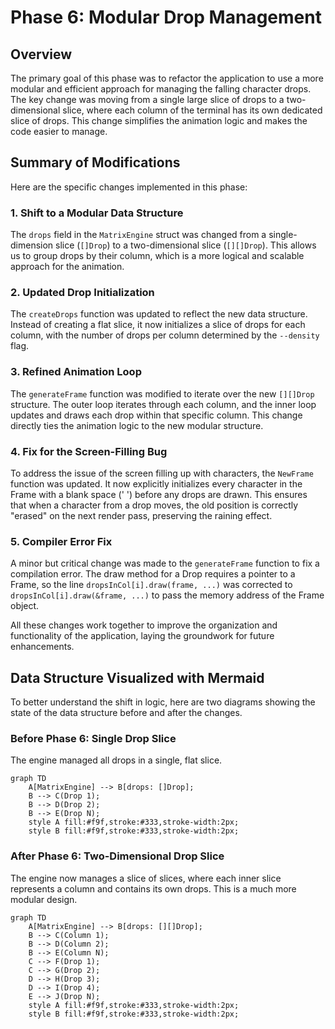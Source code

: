 # Phase 6: Modular Drop Management

## Overview
The primary goal of this phase was to refactor the application to use a more modular and efficient approach for managing the falling character drops. The key change was moving from a single large slice of drops to a two-dimensional slice, where each column of the terminal has its own dedicated slice of drops. This change simplifies the animation logic and makes the code easier to manage.

## Summary of Modifications
Here are the specific changes implemented in this phase:

### 1. Shift to a Modular Data Structure
The `drops` field in the `MatrixEngine` struct was changed from a single-dimension slice (`[]Drop`) to a two-dimensional slice (`[][]Drop`). This allows us to group drops by their column, which is a more logical and scalable approach for the animation.

### 2. Updated Drop Initialization
The `createDrops` function was updated to reflect the new data structure. Instead of creating a flat slice, it now initializes a slice of drops for each column, with the number of drops per column determined by the `--density` flag.

### 3. Refined Animation Loop
The `generateFrame` function was modified to iterate over the new `[][]Drop` structure. The outer loop iterates through each column, and the inner loop updates and draws each drop within that specific column. This change directly ties the animation logic to the new modular structure.

### 4. Fix for the Screen-Filling Bug
To address the issue of the screen filling up with characters, the `NewFrame` function was updated. It now explicitly initializes every character in the Frame with a blank space (' ') before any drops are drawn. This ensures that when a character from a drop moves, the old position is correctly "erased" on the next render pass, preserving the raining effect.

### 5. Compiler Error Fix
A minor but critical change was made to the `generateFrame` function to fix a compilation error. The draw method for a Drop requires a pointer to a Frame, so the line `dropsInCol[i].draw(frame, ...)` was corrected to `dropsInCol[i].draw(&frame, ...)` to pass the memory address of the Frame object.

All these changes work together to improve the organization and functionality of the application, laying the groundwork for future enhancements.

## Data Structure Visualized with Mermaid
To better understand the shift in logic, here are two diagrams showing the state of the data structure before and after the changes.

### Before Phase 6: Single Drop Slice
The engine managed all drops in a single, flat slice.

```mermaid
graph TD
    A[MatrixEngine] --> B[drops: []Drop];
    B --> C(Drop 1);
    B --> D(Drop 2);
    B --> E(Drop N);
    style A fill:#f9f,stroke:#333,stroke-width:2px;
    style B fill:#f9f,stroke:#333,stroke-width:2px;
```

### After Phase 6: Two-Dimensional Drop Slice
The engine now manages a slice of slices, where each inner slice represents a column and contains its own drops. This is a much more modular design.

```mermaid
graph TD
    A[MatrixEngine] --> B[drops: [][]Drop];
    B --> C(Column 1);
    B --> D(Column 2);
    B --> E(Column N);
    C --> F(Drop 1);
    C --> G(Drop 2);
    D --> H(Drop 3);
    D --> I(Drop 4);
    E --> J(Drop N);
    style A fill:#f9f,stroke:#333,stroke-width:2px;
    style B fill:#f9f,stroke:#333,stroke-width:2px;
```
